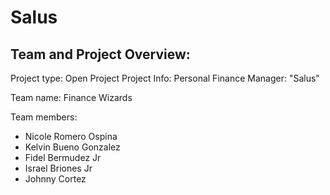 # Salus

## Team and Project Overview:

Project type: Open Project
Project Info: Personal Finance Manager: "Salus"

Team name: Finance Wizards

Team members: 
- Nicole Romero Ospina
- Kelvin Bueno Gonzalez
- Fidel Bermudez Jr
- Israel Briones Jr
- Johnny Cortez

